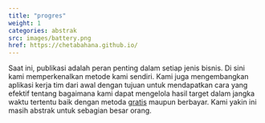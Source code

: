 ```yaml
---
title: "progres"
weight: 1
categories: abstrak
src: images/battery.png
href: https://chetabahana.github.io/
---
```


Saat ini, publikasi adalah peran penting dalam setiap jenis bisnis. Di sini kami memperkenalkan metode kami sendiri. Kami juga mengembangkan aplikasi kerja tim dari awal dengan tujuan untuk mendapatkan cara yang efektif tentang bagaimana kami dapat mengelola hasil target dalam jangka waktu tertentu baik dengan metoda <a href='https://wordpress.com/go/digital-marketing/ways-to-promote-your-website-for-free/'>gratis</a> maupun berbayar. Kami yakin ini masih abstrak untuk sebagian besar orang.

